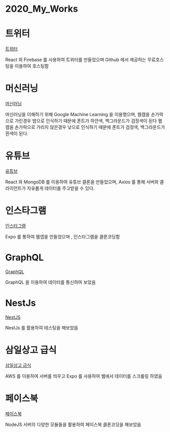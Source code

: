 # 2020_My_Works

# 트위터

<a href="https://github.com/kwb020312/Nwitter">트위터</a>

React 와 Firebase 를 사용하여 트위터를 만들었으며
Github 에서 제공하는 무료호스팅을 이용하여 호스팅함

# 머신러닝

<a href="https://github.com/kwb020312/Machine_Learning_Light">머신러닝</a>

머신러닝을 이해하기 위해 Google Machine Learning 을 이용했으며,
웹캠을 손가락으로 가린경우 밤으로 인식하기 때문에 폰트가 하얀색,  백그라운드가 검정색이 된다
웹캠을 손가락으로 가리지 않은경우 낮으로 인식하기 때문에 폰트가 검정색,  백그라운드가 흰색이 된다.

# 유튜브

<a href="https://github.com/kwb020312/ChoTube">유튜브</a>

React 와 MongoDB 를 이용하여 유튜브 클론을 만들었으며,
Axios 를 통해 서버와 클라이언트가 자유롭게 데이터를 주고받을 수 있다.

# 인스타그램

<a href="https://github.com/kwb020312/InstarClone">인스타그램</a>

Expo 를 통하여 웹앱을 만들었으며 , 인스타그램을 클론코딩함

# GraphQL

<a href="https://github.com/kwb020312/GraphQL_Client_AND_Server">GraphQL</a>

GraphQL 을 이용하여 데이터를 통신하여 보았음

# NestJs

<a href="https://github.com/kwb020312/hi-nest">NestJS</a>

NestJs 를 활용하여 테스팅을 해보았음

# 삼일상고 급식

<a href="https://github.com/kwb020312/Expo_SamilHighSchool_Meal">삼일상고 급식</a>

AWS 를 이용하여 서버를 띄우고 Expo 를 사용하여 웹에서 데이터를 스크롤링 하였음

# 페이스북

<a href="https://github.com/kwb020312/faceclone">페이스북</a>

NodeJS 서버의 다양한 모듈들을 활용하여 페이스북 클론코딩을 해보았음
